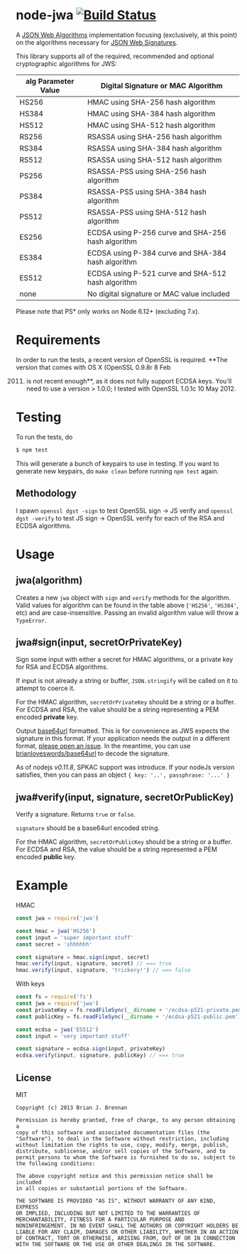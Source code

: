 # node-jwa [![Build Status](https://travis-ci.org/brianloveswords/node-jwa.svg?branch=master)](https://travis-ci.org/brianloveswords/node-jwa)

A
[JSON Web Algorithms](http://tools.ietf.org/id/draft-ietf-jose-json-web-algorithms-08.html)
implementation focusing (exclusively, at this point) on the algorithms necessary for
[JSON Web Signatures](http://self-issued.info/docs/draft-ietf-jose-json-web-signature.html).

This library supports all of the required, recommended and optional cryptographic algorithms for JWS:

| alg Parameter Value | Digital Signature or MAC Algorithm                 |
| ------------------- | -------------------------------------------------- |
| HS256               | HMAC using SHA-256 hash algorithm                  |
| HS384               | HMAC using SHA-384 hash algorithm                  |
| HS512               | HMAC using SHA-512 hash algorithm                  |
| RS256               | RSASSA using SHA-256 hash algorithm                |
| RS384               | RSASSA using SHA-384 hash algorithm                |
| RS512               | RSASSA using SHA-512 hash algorithm                |
| PS256               | RSASSA-PSS using SHA-256 hash algorithm            |
| PS384               | RSASSA-PSS using SHA-384 hash algorithm            |
| PS512               | RSASSA-PSS using SHA-512 hash algorithm            |
| ES256               | ECDSA using P-256 curve and SHA-256 hash algorithm |
| ES384               | ECDSA using P-384 curve and SHA-384 hash algorithm |
| ES512               | ECDSA using P-521 curve and SHA-512 hash algorithm |
| none                | No digital signature or MAC value included         |

Please note that PS\* only works on Node 6.12+ (excluding 7.x).

# Requirements

In order to run the tests, a recent version of OpenSSL is
required. \*\*The version that comes with OS X (OpenSSL 0.9.8r 8 Feb

2011. is not recent enough\*\*, as it does not fully support ECDSA
      keys. You'll need to use a version > 1.0.0; I tested with OpenSSL 1.0.1c 10 May 2012.

# Testing

To run the tests, do

```bash
$ npm test
```

This will generate a bunch of keypairs to use in testing. If you want to
generate new keypairs, do `make clean` before running `npm test` again.

## Methodology

I spawn `openssl dgst -sign` to test OpenSSL sign → JS verify and
`openssl dgst -verify` to test JS sign → OpenSSL verify for each of the
RSA and ECDSA algorithms.

# Usage

## jwa(algorithm)

Creates a new `jwa` object with `sign` and `verify` methods for the
algorithm. Valid values for algorithm can be found in the table above
(`'HS256'`, `'HS384'`, etc) and are case-insensitive. Passing an invalid
algorithm value will throw a `TypeError`.

## jwa#sign(input, secretOrPrivateKey)

Sign some input with either a secret for HMAC algorithms, or a private
key for RSA and ECDSA algorithms.

If input is not already a string or buffer, `JSON.stringify` will be
called on it to attempt to coerce it.

For the HMAC algorithm, `secretOrPrivateKey` should be a string or a
buffer. For ECDSA and RSA, the value should be a string representing a
PEM encoded **private** key.

Output [base64url](http://en.wikipedia.org/wiki/Base64#URL_applications)
formatted. This is for convenience as JWS expects the signature in this
format. If your application needs the output in a different format,
[please open an issue](https://github.com/brianloveswords/node-jwa/issues). In
the meantime, you can use
[brianloveswords/base64url](https://github.com/brianloveswords/base64url)
to decode the signature.

As of nodejs _v0.11.8_, SPKAC support was introduce. If your nodeJs
version satisfies, then you can pass an object `{ key: '..', passphrase: '...' }`

## jwa#verify(input, signature, secretOrPublicKey)

Verify a signature. Returns `true` or `false`.

`signature` should be a base64url encoded string.

For the HMAC algorithm, `secretOrPublicKey` should be a string or a
buffer. For ECDSA and RSA, the value should be a string represented a
PEM encoded **public** key.

# Example

HMAC

```js
const jwa = require('jwa')

const hmac = jwa('HS256')
const input = 'super important stuff'
const secret = 'shhhhhh'

const signature = hmac.sign(input, secret)
hmac.verify(input, signature, secret) // === true
hmac.verify(input, signature, 'trickery!') // === false
```

With keys

```js
const fs = require('fs')
const jwa = require('jwa')
const privateKey = fs.readFileSync(__dirname + '/ecdsa-p521-private.pem')
const publicKey = fs.readFileSync(__dirname + '/ecdsa-p521-public.pem')

const ecdsa = jwa('ES512')
const input = 'very important stuff'

const signature = ecdsa.sign(input, privateKey)
ecdsa.verify(input, signature, publicKey) // === true
```

## License

MIT

```
Copyright (c) 2013 Brian J. Brennan

Permission is hereby granted, free of charge, to any person obtaining a
copy of this software and associated documentation files (the
"Software"), to deal in the Software without restriction, including
without limitation the rights to use, copy, modify, merge, publish,
distribute, sublicense, and/or sell copies of the Software, and to
permit persons to whom the Software is furnished to do so, subject to
the following conditions:

The above copyright notice and this permission notice shall be included
in all copies or substantial portions of the Software.

THE SOFTWARE IS PROVIDED "AS IS", WITHOUT WARRANTY OF ANY KIND, EXPRESS
OR IMPLIED, INCLUDING BUT NOT LIMITED TO THE WARRANTIES OF
MERCHANTABILITY, FITNESS FOR A PARTICULAR PURPOSE AND
NONINFRINGEMENT. IN NO EVENT SHALL THE AUTHORS OR COPYRIGHT HOLDERS BE
LIABLE FOR ANY CLAIM, DAMAGES OR OTHER LIABILITY, WHETHER IN AN ACTION
OF CONTRACT, TORT OR OTHERWISE, ARISING FROM, OUT OF OR IN CONNECTION
WITH THE SOFTWARE OR THE USE OR OTHER DEALINGS IN THE SOFTWARE.
```
